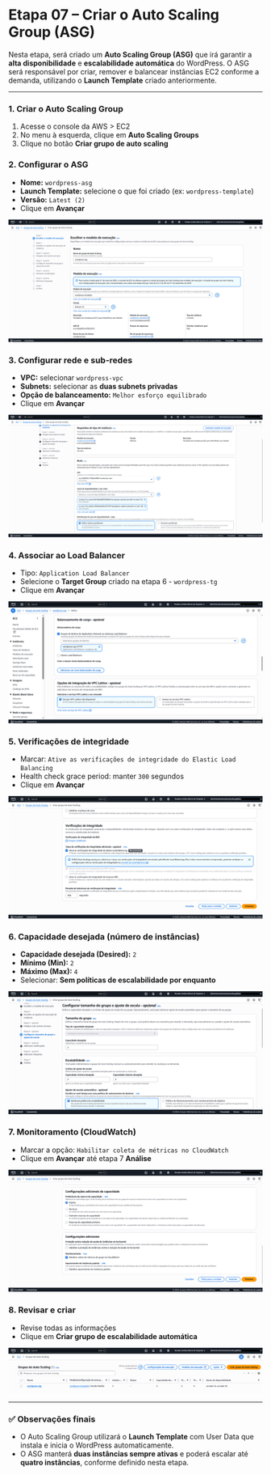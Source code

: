 # Etapa 07 – Criar o Auto Scaling Group (ASG)

Nesta etapa, será criado um **Auto Scaling Group (ASG)** que irá garantir a **alta disponibilidade** e **escalabilidade automática** do WordPress. O ASG será responsável por criar, remover e balancear instâncias EC2 conforme a demanda, utilizando o **Launch Template** criado anteriormente.

---

### 1. Criar o Auto Scaling Group

1. Acesse o console da AWS > EC2
2. No menu à esquerda, clique em **Auto Scaling Groups**
3. Clique no botão **Criar grupo de auto scaling**

### 2. Configurar o ASG

- **Nome:** `wordpress-asg`
- **Launch Template:** selecione o que foi criado (ex: `wordpress-template`)
- **Versão:** `Latest (2)`
- Clique em **Avançar**

![Print da criação do ASG](img/52-etapa7-ASG.png)

### 3. Configurar rede e sub-redes

- **VPC:** selecionar `wordpress-vpc`
- **Subnets:** selecionar as **duas subnets privadas**
- **Opção de balanceamento:** `Melhor esforço equilibrado`
- Clique em **Avançar**

![Print da seleção de subnets privadas do ASG](img/53-etapa7-ASG.png)

### 4. Associar ao Load Balancer

- Tipo: `Application Load Balancer`
- Selecione o **Target Group** criado na etapa 6 - `wordpress-tg`
- Clique em **Avançar**

![Print da associação ao Load Balancer ao ASG](img/54-etapa7-ASG.png)

### 5. Verificações de integridade

- Marcar: `Ative as verificações de integridade do Elastic Load Balancing`
- Health check grace period: manter `300` segundos
- Clique em **Avançar**

![Print da configuração de health check no ASG](img/55-etapa7-ASG.png)

### 6. Capacidade desejada (número de instâncias)

- **Capacidade desejada (Desired):** `2`
- **Mínimo (Min):** `2`
- **Máximo (Max):** `4`
- Selecionar: **Sem políticas de escalabilidade por enquanto**

![Print das configurações de capacidade do ASG](img/56-etapa7-ASG.png)

### 7. Monitoramento (CloudWatch)

- Marcar a opção: `Habilitar coleta de métricas no CloudWatch`
- Clique em **Avançar** até etapa 7 **Análise**

![Print do monitoramento habilitado](img/57-etapa7-ASG.png)

### 8. Revisar e criar

- Revise todas as informações
- Clique em **Criar grupo de escalabilidade automática**

![Print da tela de confirmação](img/58-etapa7-ASG.png)

---

### ✅ Observações finais

- O Auto Scaling Group utilizará o **Launch Template** com User Data que instala e inicia o WordPress automaticamente.
- O ASG manterá **duas instâncias sempre ativas** e poderá escalar até **quatro instâncias**, conforme definido nesta etapa.
